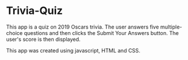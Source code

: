 # Trivia-Quiz

This app is a quiz on 2019 Oscars trivia. The user answers five multiple-choice questions and then clicks the Submit Your Answers button.
The user's score is then displayed.

This app was created using javascript, HTML and CSS.


